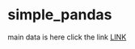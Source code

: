 # simple_pandas
main data is here click the link
[LINK](https://nbviewer.jupyter.org/github/rakibhasan0001/simple_pandas/blob/dbe35be0b0d86e4168249d4bc39cb4164e82dfb7/practice_make_simple.ipynb)
